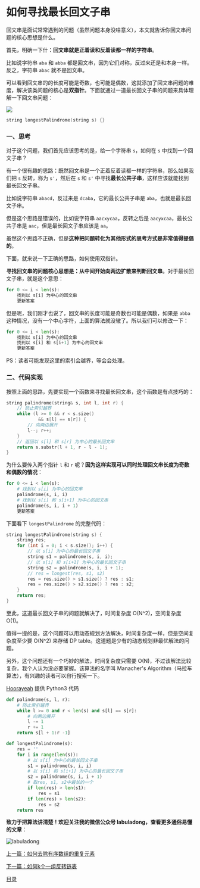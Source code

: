 # 如何寻找最长回文子串

回文串是面试常常遇到的问题（虽然问题本身没啥意义），本文就告诉你回文串问题的核心思想是什么。

首先，明确一下什：**回文串就是正着读和反着读都一样的字符串**。

比如说字符串 `aba` 和 `abba` 都是回文串，因为它们对称，反过来还是和本身一样。反之，字符串 `abac` 就不是回文串。

可以看到回文串的的长度可能是奇数，也可能是偶数，这就添加了回文串问题的难度，解决该类问题的核心是**双指针**。下面就通过一道最长回文子串的问题来具体理解一下回文串问题：

![](../pictures/回文/title.png)

```cpp
string longestPalindrome(string s) {}
```

### 一、思考

对于这个问题，我们首先应该思考的是，给一个字符串 `s`，如何在 `s` 中找到一个回文子串？

有一个很有趣的思路：既然回文串是一个正着反着读都一样的字符串，那么如果我们把 `s` 反转，称为 `s'`，然后在 `s` 和 `s'` 中寻找**最长公共子串**，这样应该就能找到最长回文子串。

比如说字符串 `abacd`，反过来是 `dcaba`，它的最长公共子串是 `aba`，也就是最长回文子串。

但是这个思路是错误的，比如说字符串 `aacxycaa`，反转之后是 `aacyxcaa`，最长公共子串是 `aac`，但是最长回文子串应该是 `aa`。

虽然这个思路不正确，但是**这种把问题转化为其他形式的思考方式是非常值得提倡的**。

下面，就来说一下正确的思路，如何使用双指针。

**寻找回文串的问题核心思想是：从中间开始向两边扩散来判断回文串**。对于最长回文子串，就是这个意思：

```python
for 0 <= i < len(s):
    找到以 s[i] 为中心的回文串
    更新答案
```

但是呢，我们刚才也说了，回文串的长度可能是奇数也可能是偶数，如果是 `abba`这种情况，没有一个中心字符，上面的算法就没辙了。所以我们可以修改一下：

```python
for 0 <= i < len(s):
    找到以 s[i] 为中心的回文串
    找到以 s[i] 和 s[i+1] 为中心的回文串
    更新答案
```

PS：读者可能发现这里的索引会越界，等会会处理。

### 二、代码实现

按照上面的思路，先要实现一个函数来寻找最长回文串，这个函数是有点技巧的：

```cpp
string palindrome(string& s, int l, int r) {
    // 防止索引越界
    while (l >= 0 && r < s.size()
            && s[l] == s[r]) {
        // 向两边展开
        l--; r++;
    }
    // 返回以 s[l] 和 s[r] 为中心的最长回文串
    return s.substr(l + 1, r - l - 1);
}
```

为什么要传入两个指针 `l` 和 `r` 呢？**因为这样实现可以同时处理回文串长度为奇数和偶数的情况**：

```python
for 0 <= i < len(s):
    # 找到以 s[i] 为中心的回文串
    palindrome(s, i, i)
    # 找到以 s[i] 和 s[i+1] 为中心的回文串
    palindrome(s, i, i + 1)
    更新答案
```

下面看下 `longestPalindrome` 的完整代码：

```cpp
string longestPalindrome(string s) {
    string res;
    for (int i = 0; i < s.size(); i++) {
        // 以 s[i] 为中心的最长回文子串
        string s1 = palindrome(s, i, i);
        // 以 s[i] 和 s[i+1] 为中心的最长回文子串
        string s2 = palindrome(s, i, i + 1);
        // res = longest(res, s1, s2)
        res = res.size() > s1.size() ? res : s1;
        res = res.size() > s2.size() ? res : s2;
    }
    return res;
}
```

至此，这道最长回文子串的问题就解决了，时间复杂度 O(N^2)，空间复杂度 O(1)。

值得一提的是，这个问题可以用动态规划方法解决，时间复杂度一样，但是空间复杂度至少要 O(N^2) 来存储 DP table。这道题是少有的动态规划非最优解法的问题。

另外，这个问题还有一个巧妙的解法，时间复杂度只需要 O(N)，不过该解法比较复杂，我个人认为没必要掌握。该算法的名字叫 Manacher's Algorithm（马拉车算法），有兴趣的读者可以自行搜索一下。

[Hoorayeah](https://github.com/Hoorayeah) 提供 Python3 代码

```python
def palindrome(s, l, r):
    # 防止索引越界
    while l >= 0 and r < len(s) and s[l] == s[r]:
        # 向两边展开
        l -= 1
        r += 1
    return s[l + 1:r -1]

def longestPalindrome(s):
    res = ''
    for i in range(len(s)):
        # 以 s[i] 为中心的最长回文子串
        s1 = palindrome(s, i, i)
        # 以 s[i] 和 s[i+1] 为中心的最长回文子串
        s2 = palindrome(s, i, i + 1)
        # 取res, s1, s2中最长的一个
        if len(res) > len(s1):
            res = s1
        if len(res) > len(s2):
            res = s2
    return res

```

**致力于把算法讲清楚！欢迎关注我的微信公众号 labuladong，查看更多通俗易懂的文章**：

![labuladong](../pictures/labuladong.png)

[上一篇：如何去除有序数组的重复元素](../高频面试系列/如何去除有序数组的重复元素.md)

[下一篇：如何k个一组反转链表](../高频面试系列/k个一组反转链表.md)

[目录](../README.md#目录)